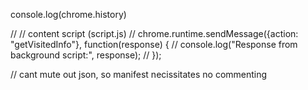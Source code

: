 console.log(chrome.history)

// // content script (script.js)
// chrome.runtime.sendMessage({action: "getVisitedInfo"}, function(response) {
//     console.log("Response from background script:", response);
//   });

// cant mute out json, so manifest necissitates no commenting

<!-- Manifest: 
self gives access / says all scripts in app are safe, so makes accessible 
unsafe inline makes inline scripts safe?-->
